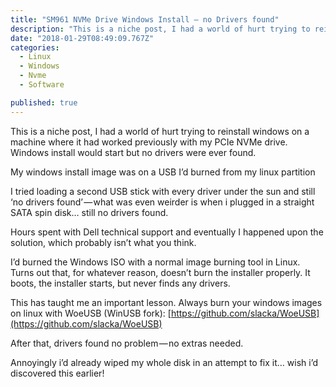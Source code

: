 ```yaml
---
title: "SM961 NVMe Drive Windows Install — no Drivers found"
description: "This is a niche post, I had a world of hurt trying to reinstall windows on a machine where it had worked previously with my PCIe NVMe drive. Windows install would start but no drivers were ever…"
date: "2018-01-29T08:49:09.767Z"
categories: 
  - Linux
  - Windows
  - Nvme
  - Software

published: true
---
```


This is a niche post, I had a world of hurt trying to reinstall windows on a machine where it had worked previously with my PCIe NVMe drive. Windows install would start but no drivers were ever found.

My windows install image was on a USB I’d burned from my linux partition

I tried loading a second USB stick with every driver under the sun and still ‘no drivers found’ — what was even weirder is when i plugged in a straight SATA spin disk… still no drivers found.

Hours spent with Dell technical support and eventually I happened upon the solution, which probably isn’t what you think.

I’d burned the Windows ISO with a normal image burning tool in Linux. Turns out that, for whatever reason, doesn’t burn the installer properly. It boots, the installer starts, but never finds any drivers.

This has taught me an important lesson. Always burn your windows images on linux with WoeUSB (WinUSB fork): [https://github.com/slacka/WoeUSB](https://github.com/slacka/WoeUSB)

After that, drivers found no problem — no extras needed.

Annoyingly i’d already wiped my whole disk in an attempt to fix it… wish i’d discovered this earlier!